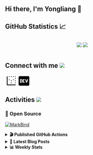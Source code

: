 ## Hi there, I'm Yongliang 👋 

## GitHub Statistics :chart_with_upwards_trend:
<div align="center">
<div style="display: flex; align-items: center; justify-content: center;">

[![](https://github-readme-stats.vercel.app/api?username=tlylt&show_icons=true&theme=tokyonight&hide_border=true&locale=en)](https://github.com/tlylt)
[![](https://github-readme-streak-stats.herokuapp.com/?user=tlylt&theme=tokyonight&hide_border=true)](https://github.com/tlylt)
</div>
</div>

## Connect with me <img src="https://media.giphy.com/media/iY8CRBdQXODJSCERIr/giphy.gif" width="30px">

<a href="https://www.yongliangliu.com/" target="_blank"><img align="center" src="static/site-icon.png" alt="yongliangliu.com" height="40" width="40" /></a>
<a href="https://dev.to/tlylt" target="_blank"><img align="center" src="static/dev-badge.svg" alt="dev.to/tlylt" height="35" width="35" /></a>

## Activities <img src="https://media.giphy.com/media/WUlplcMpOCEmTGBtBW/giphy.gif" width="30">

### 🔭 Open Source

[![MarkBind](https://github-readme-stats.vercel.app/api/pin/?username=markbind&repo=markbind)](https://github.com/MarkBind/markbind)

<details>
<summary> <b>🎬 Published GitHub Actions </b> </summary>

[![install-graphviz](https://github-readme-stats.vercel.app/api/pin/?username=tlylt&repo=install-graphviz)](https://github.com/tlylt/install-graphviz)

[![reposense-action](https://github-readme-stats.vercel.app/api/pin/?username=tlylt&repo=reposense-action)](https://github.com/tlylt/reposense-action)

[![markbin-action](https://github-readme-stats.vercel.app/api/pin/?username=markbind&repo=markbind-action)](https://github.com/MarkBind/markbind-action)

</details>

<details>
<summary> <b>📕 Latest Blog Posts</b> </summary>

<!-- BLOG-POST-LIST:START -->
- [Crossing abstraction barrier between parent and child class](https://www.yongliangliu.com/blog/cross-abstraction-barrier-between-parent-child/)
- [Intermediate GitHub CI Workflow Walk Through](https://www.yongliangliu.com/blog/intermediate-github-ci-workflow-walk-through/)
- [RooFind](https://www.yongliangliu.com/blog/roofind/)
- [Prove that the problem of determining whether a graph is connected is evasive](https://www.yongliangliu.com/blog/prove-graph-check-connected-evasive/)
- [Prove that every sorting algorithm must make at least lg&lpar;n!&rpar; comparisons](https://www.yongliangliu.com/blog/prove-sorting-at-least-lgn/)
<!-- BLOG-POST-LIST:END -->

</details>

<details>
<summary> <b>📊 Weekly Stats</b> </summary>

<!--START_SECTION:waka-->
![Code Time](http://img.shields.io/badge/Code%20Time-0%20secs-blue)

**🐱 My GitHub Data** 

> 🏆 2,888 Contributions in the Year 2022
 > 
> 📦 276.1 kB Used in GitHub's Storage 
 > 
> 🚫 Not Opted to Hire
 > 
> 📜 113 Public Repositories 
 > 
> 🔑 15 Private Repositories  
 > 
**I'm an Early 🐤** 

```text
🌞 Morning    489 commits    ███████░░░░░░░░░░░░░░░░░░   29.98% 
🌆 Daytime    404 commits    ██████░░░░░░░░░░░░░░░░░░░   24.77% 
🌃 Evening    601 commits    █████████░░░░░░░░░░░░░░░░   36.85% 
🌙 Night      137 commits    ██░░░░░░░░░░░░░░░░░░░░░░░   8.4%

```
📅 **I'm Most Productive on Friday** 

```text
Monday       229 commits    ███░░░░░░░░░░░░░░░░░░░░░░   14.04% 
Tuesday      174 commits    ██░░░░░░░░░░░░░░░░░░░░░░░   10.67% 
Wednesday    237 commits    ███░░░░░░░░░░░░░░░░░░░░░░   14.53% 
Thursday     261 commits    ████░░░░░░░░░░░░░░░░░░░░░   16.0% 
Friday       267 commits    ████░░░░░░░░░░░░░░░░░░░░░   16.37% 
Saturday     211 commits    ███░░░░░░░░░░░░░░░░░░░░░░   12.94% 
Sunday       252 commits    ███░░░░░░░░░░░░░░░░░░░░░░   15.45%

```


📊 **This Week I Spent My Time On** 

```text
⌚︎ Time Zone: Asia/Singapore

💬 Programming Languages: 
Go                       4 hrs 9 mins        ███████████████████░░░░░░   76.94% 
Markdown                 29 mins             ██░░░░░░░░░░░░░░░░░░░░░░░   9.05% 
HTML                     21 mins             █░░░░░░░░░░░░░░░░░░░░░░░░   6.52% 
JSON                     12 mins             █░░░░░░░░░░░░░░░░░░░░░░░░   3.74% 
Protocol Buffer          10 mins             ░░░░░░░░░░░░░░░░░░░░░░░░░   3.16%

```


 Last Updated on 23/05/2022 00:38:57 UTC
<!--END_SECTION:waka-->

</details>